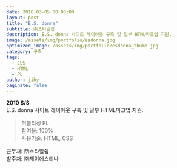 ```yaml
---
date: 2010-03-05 00:00:00
layout: post
title: "E.S. donna"
subtitle: ㈜스타일쉽
description: E.S. donna 사이트 레이아웃 구축 및 일부 HTML마크업 지원.
image: /assets/img/portfolio/esdonna.jpg
optimized_image: /assets/img/portfolio/esdonna_thumb.jpg
category: 구축
tags:
  - CSS
  - HTML
  - PL
author: jihy
paginate: false
---
```


**2010 S/S** <br>
E.S. donna 사이트 레이아웃 구축 및 일부 HTML마크업 지원.

> 퍼블리싱 PL <br>
참여율: 100% <br>
사용기술: HTML, CSS

근무처: ㈜스타일쉽 <br>
발주처: ㈜제이에스티나